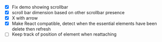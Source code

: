 
- [x] Fix demo showing scrollbar
- [x] scroll bar dimension based on other scrollbar presence
- [x] X with arrow
- [x] Make React compatible, detect when the essential elements have been delete then refresh
- [ ] Keep track of position of element when reattaching